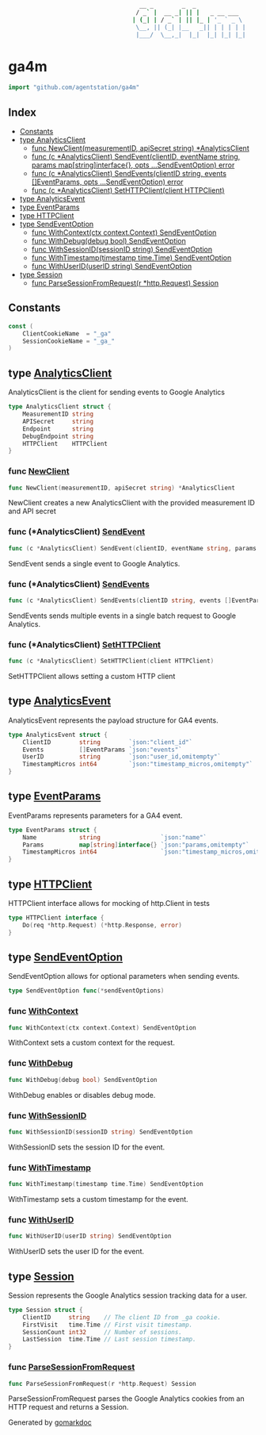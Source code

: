 ```sh
                                     __ _        _  _              
                                    / _` |  __ _| || |   _ __ ___  
                                   | (_| | / _` | || |_ | '_ ` _ \ 
                                    \__, || (_| |__   _|| | | | | |
                                    |___/  \__,_|  |_|  |_| |_| |_|
```

<!-- gomarkdoc:embed:start -->

<!-- Code generated by gomarkdoc. DO NOT EDIT -->

# ga4m

```go
import "github.com/agentstation/ga4m"
```

## Index

- [Constants](<#constants>)
- [type AnalyticsClient](<#AnalyticsClient>)
  - [func NewClient\(measurementID, apiSecret string\) \*AnalyticsClient](<#NewClient>)
  - [func \(c \*AnalyticsClient\) SendEvent\(clientID, eventName string, params map\[string\]interface\{\}, opts ...SendEventOption\) error](<#AnalyticsClient.SendEvent>)
  - [func \(c \*AnalyticsClient\) SendEvents\(clientID string, events \[\]EventParams, opts ...SendEventOption\) error](<#AnalyticsClient.SendEvents>)
  - [func \(c \*AnalyticsClient\) SetHTTPClient\(client HTTPClient\)](<#AnalyticsClient.SetHTTPClient>)
- [type AnalyticsEvent](<#AnalyticsEvent>)
- [type EventParams](<#EventParams>)
- [type HTTPClient](<#HTTPClient>)
- [type SendEventOption](<#SendEventOption>)
  - [func WithContext\(ctx context.Context\) SendEventOption](<#WithContext>)
  - [func WithDebug\(debug bool\) SendEventOption](<#WithDebug>)
  - [func WithSessionID\(sessionID string\) SendEventOption](<#WithSessionID>)
  - [func WithTimestamp\(timestamp time.Time\) SendEventOption](<#WithTimestamp>)
  - [func WithUserID\(userID string\) SendEventOption](<#WithUserID>)
- [type Session](<#Session>)
  - [func ParseSessionFromRequest\(r \*http.Request\) Session](<#ParseSessionFromRequest>)


## Constants

<a name="ClientCookieName"></a>

```go
const (
    ClientCookieName  = "_ga"
    SessionCookieName = "_ga_"
)
```

<a name="AnalyticsClient"></a>
## type [AnalyticsClient](<https://github.com/agentstation/ga4m/blob/master/client.go#L14-L20>)

AnalyticsClient is the client for sending events to Google Analytics

```go
type AnalyticsClient struct {
    MeasurementID string
    APISecret     string
    Endpoint      string
    DebugEndpoint string
    HTTPClient    HTTPClient
}
```

<a name="NewClient"></a>
### func [NewClient](<https://github.com/agentstation/ga4m/blob/master/client.go#L23>)

```go
func NewClient(measurementID, apiSecret string) *AnalyticsClient
```

NewClient creates a new AnalyticsClient with the provided measurement ID and API secret

<a name="AnalyticsClient.SendEvent"></a>
### func \(\*AnalyticsClient\) [SendEvent](<https://github.com/agentstation/ga4m/blob/master/send_event.go#L27>)

```go
func (c *AnalyticsClient) SendEvent(clientID, eventName string, params map[string]interface{}, opts ...SendEventOption) error
```

SendEvent sends a single event to Google Analytics.

<a name="AnalyticsClient.SendEvents"></a>
### func \(\*AnalyticsClient\) [SendEvents](<https://github.com/agentstation/ga4m/blob/master/send_event.go#L90>)

```go
func (c *AnalyticsClient) SendEvents(clientID string, events []EventParams, opts ...SendEventOption) error
```

SendEvents sends multiple events in a single batch request to Google Analytics.

<a name="AnalyticsClient.SetHTTPClient"></a>
### func \(\*AnalyticsClient\) [SetHTTPClient](<https://github.com/agentstation/ga4m/blob/master/client.go#L34>)

```go
func (c *AnalyticsClient) SetHTTPClient(client HTTPClient)
```

SetHTTPClient allows setting a custom HTTP client

<a name="AnalyticsEvent"></a>
## type [AnalyticsEvent](<https://github.com/agentstation/ga4m/blob/master/send_event.go#L19-L24>)

AnalyticsEvent represents the payload structure for GA4 events.

```go
type AnalyticsEvent struct {
    ClientID        string        `json:"client_id"`
    Events          []EventParams `json:"events"`
    UserID          string        `json:"user_id,omitempty"`
    TimestampMicros int64         `json:"timestamp_micros,omitempty"`
}
```

<a name="EventParams"></a>
## type [EventParams](<https://github.com/agentstation/ga4m/blob/master/send_event.go#L12-L16>)

EventParams represents parameters for a GA4 event.

```go
type EventParams struct {
    Name            string                 `json:"name"`
    Params          map[string]interface{} `json:"params,omitempty"`
    TimestampMicros int64                  `json:"timestamp_micros,omitempty"`
}
```

<a name="HTTPClient"></a>
## type [HTTPClient](<https://github.com/agentstation/ga4m/blob/master/client.go#L9-L11>)

HTTPClient interface allows for mocking of http.Client in tests

```go
type HTTPClient interface {
    Do(req *http.Request) (*http.Response, error)
}
```

<a name="SendEventOption"></a>
## type [SendEventOption](<https://github.com/agentstation/ga4m/blob/master/send_event_options.go#L9>)

SendEventOption allows for optional parameters when sending events.

```go
type SendEventOption func(*sendEventOptions)
```

<a name="WithContext"></a>
### func [WithContext](<https://github.com/agentstation/ga4m/blob/master/send_event_options.go#L27>)

```go
func WithContext(ctx context.Context) SendEventOption
```

WithContext sets a custom context for the request.

<a name="WithDebug"></a>
### func [WithDebug](<https://github.com/agentstation/ga4m/blob/master/send_event_options.go#L34>)

```go
func WithDebug(debug bool) SendEventOption
```

WithDebug enables or disables debug mode.

<a name="WithSessionID"></a>
### func [WithSessionID](<https://github.com/agentstation/ga4m/blob/master/send_event_options.go#L55>)

```go
func WithSessionID(sessionID string) SendEventOption
```

WithSessionID sets the session ID for the event.

<a name="WithTimestamp"></a>
### func [WithTimestamp](<https://github.com/agentstation/ga4m/blob/master/send_event_options.go#L48>)

```go
func WithTimestamp(timestamp time.Time) SendEventOption
```

WithTimestamp sets a custom timestamp for the event.

<a name="WithUserID"></a>
### func [WithUserID](<https://github.com/agentstation/ga4m/blob/master/send_event_options.go#L41>)

```go
func WithUserID(userID string) SendEventOption
```

WithUserID sets the user ID for the event.

<a name="Session"></a>
## type [Session](<https://github.com/agentstation/ga4m/blob/master/session.go#L16-L21>)

Session represents the Google Analytics session tracking data for a user.

```go
type Session struct {
    ClientID     string    // The client ID from _ga cookie.
    FirstVisit   time.Time // First visit timestamp.
    SessionCount int32     // Number of sessions.
    LastSession  time.Time // Last session timestamp.
}
```

<a name="ParseSessionFromRequest"></a>
### func [ParseSessionFromRequest](<https://github.com/agentstation/ga4m/blob/master/session.go#L24>)

```go
func ParseSessionFromRequest(r *http.Request) Session
```

ParseSessionFromRequest parses the Google Analytics cookies from an HTTP request and returns a Session.

Generated by [gomarkdoc](<https://github.com/princjef/gomarkdoc>)


<!-- gomarkdoc:embed:end -->
